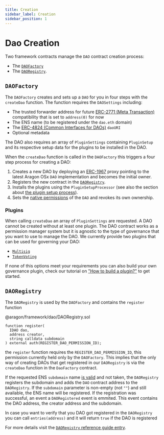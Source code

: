 ```yaml
---
title: Creation
sidebar_label: Creation
sidebar_position: 1
---
```


# Dao Creation

Two framework contracts manage the `DAO` contract creation process:

- The [`DAOFactory`](docs/osx/reference-guide/framework/dao/DAOFactory)
- The [`DAORegistry`](docs/osx/reference-guide/framework/dao/DAORegistry).

## `DAOFactory`

The `DAOFactory` creates and sets up a `DAO` for you in four steps with the `createDao` function. The function requires the `DAOSettings` including:

- The trusted forwarder address for future [ERC-2771 (Meta Transaction)](https://eips.ethereum.org/EIPS/eip-2771) compatibility that is set to `address(0)` for now
- The ENS name (to be registered under the `dao.eth` domain)
- The [ERC-4824 (Common Interfaces for DAOs)](https://eips.ethereum.org/EIPS/eip-4824) `daoURI`
- Optional metadata

The DAO also requires an array of `PluginSettings` containing `PluginSetup` and its respective setup data for the plugins to be installed in the DAO.

When the `createDao` function is called in the `DAOFactory` this triggers a four step process for creating a DAO:

1. Creates a new DAO by deploying an [ERC-1967](https://eips.ethereum.org/EIPS/eip-1967) proxy pointing to the latest Aragon OSx `DAO` implementation and becomes the initial owner.
2. Registers the new contract in the [`DAORegistry`](docs/osx/how-it-works/framework/dao-creation/#daoregistry).
3. Installs the plugins using the `PluginSetupProcessor` (see also the section about [the plugin setup process](docs/osx/how-it-works/framework/plugin-management/plugin-setup/)).
4. Sets the [native permissions](docs/osx/how-it-works/core/permissions/#permissions-native-to-the-dao-contract) of the `DAO` and revokes its own ownership.


### Plugins

When calling `createDao` an array of `PluginSettings` are requested. A DAO cannot be created without at least one plugin. The DAO contract works as a permission manager system but it is agnostic to the type of governance that you want to use to manage the DAO. We currently provide two plugins that can be used for governing your DAO:

- [`Multisig`](https://link-to-more-info/)
- [`TokenVoting`](https://link-to-more-info/)

If none of this options meet your requirements you can also build your own governance plugin, check our tutorial on ["How to build a plugin?"](https://www.notion.so/Docs-9b7b0c1fdf894cdeb6413dcd255a8896?pvs=21) to get started.

## `DAORegistry`

The `DAORegistry` is used by the `DAOFactory` and contains the `register` function

@aragon/framework/dao/DAORegistry.sol

```solidity
function register(
  IDAO dao,
  address creator,
  string calldata subdomain
) external auth(REGISTER_DAO_PERMISSION_ID);

```

the `register` function requires the `REGISTER_DAO_PERMISSION_ID`, this permission currently held only by the `DAOFactory`. This implies that the only way of creating DAOs that get registered in our `DAORegistry` is via the `createDao` function in the `DaoFactory` contract.

If the requested ENS `subdomain` name [is valid](docs/osx/how-it-works/framework/ens-names) and not taken, the `DAORegistry` registers the subdomain and adds the `DAO` contract address to the `DAORegistry`.
If the `subdomain` parameter is non-empty (not `""`) and still available, the ENS name will be registered. If the registration was successful, an event a `DAORegistered` event is emmited. This event contains the DAO address, the creator address and the subdomain.

In case you want to verify that you DAO got registered in the `DAORegistry` you can call `entries(address)` and it will return `true` if the DAO is registered

For more details visit the [`DAORegistry` reference guide entry](docs/osx/reference-guide/framework/dao/DAORegistry).